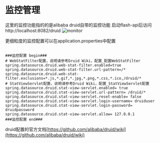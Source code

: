 # 监控管理

这里的监控功能指的的是alibaba druid自带的监控功能
启动flash-api后访问http://localhost:8082/druid
![monitor](./img/monitor.jpg)

更细粒度的监控配置可以在application.properties中配置
```properties

###监控配置 begin###
# WebStatFilter配置，说明请参考Druid Wiki，配置_配置WebStatFilter
spring.datasource.druid.web-stat-filter.enabled=true
spring.datasource.druid.web-stat-filter.url-pattern=/*
spring.datasource.druid.web-stat-filter.exclusions=*.js,*.gif,*.jpg,*.png,*.css,*.ico,/druid/*
# StatViewServlet配置，说明请参考Druid Wiki，配置_StatViewServlet配置
spring.datasource.druid.stat-view-servlet.enabled= true
spring.datasource.druid.stat-view-servlet.url-pattern= /druid/*
spring.datasource.druid.stat-view-servlet.reset-enable= false
spring.datasource.druid.stat-view-servlet.login-username= druiduser
spring.datasource.druid.stat-view-servlet.login-password= druidpassword
spring.datasource.druid.stat-view-servlet.allow= 127.0.0.1
###监控配置 end###
```

druid配置的官方文档[https://github.com/alibaba/druid/wiki](https://github.com/alibaba/druid/wiki)
